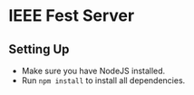 # IEEE Fest Server

## Setting Up
* Make sure you have NodeJS installed.
* Run `npm install` to install all dependencies.